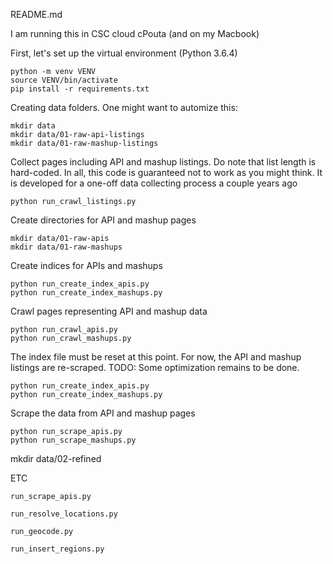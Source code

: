 README.md

I am running this in CSC cloud cPouta (and on my Macbook)

First, let's set up the virtual environment (Python 3.6.4)

	python -m venv VENV
	source VENV/bin/activate
	pip install -r requirements.txt 

Creating data folders. One might want to automize this:

	mkdir data
	mkdir data/01-raw-api-listings
	mkdir data/01-raw-mashup-listings

Collect pages including API and mashup listings. Do note that list length is hard-coded. In all, this code is guaranteed not to work as you might think. It is developed for a one-off data collecting process a couple years ago 

	python run_crawl_listings.py

Create directories for API and mashup pages

	mkdir data/01-raw-apis
	mkdir data/01-raw-mashups

Create indices for APIs and mashups

	python run_create_index_apis.py
	python run_create_index_mashups.py

Crawl pages representing API and mashup data

	python run_crawl_apis.py
	python run_crawl_mashups.py

The index file must be reset at this point. For now, the API and mashup listings are re-scraped. TODO: Some optimization remains to be done.

	python run_create_index_apis.py
	python run_create_index_mashups.py

Scrape the data from API and mashup pages

	python run_scrape_apis.py
	python run_scrape_mashups.py


  mkdir data/02-refined



ETC

	run_scrape_apis.py
	
	run_resolve_locations.py
	
	run_geocode.py
	
	run_insert_regions.py
